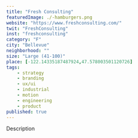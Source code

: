 ```yaml
---
title: "Fresh Consulting"
featuredImage: ./-hamburgers.png
website: "https://www.freshconsulting.com/"
twit: "FreshConsulting"
inst: "freshconsulting"
category: "F"
city: "Bellevue"
neighborhood: ""
size: "Large (41-100)"
place: [-122.14335187487924,47.578003501120726]
tags:
    - strategy
    - branding
    - ux/ui
    - industrial
    - motion
    - engineering
    - product
published: true
---
```


Description
